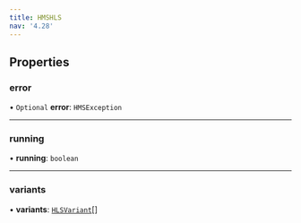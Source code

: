 ```yaml
---
title: HMSHLS
nav: '4.28'
---
```


## Properties

### error

• `Optional` **error**: `HMSException`

---

### running

• **running**: `boolean`

---

### variants

• **variants**: [`HLSVariant`](/api-reference/javascript/v2/interfaces/HLSVariant)[]
